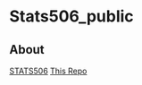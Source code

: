 # Stats506_public

## About
[STATS506](https://jbhender.github.io/Stats506/F20/)
[This Repo](https://github.com/ZhihaoXu/Stats506_public)